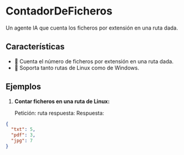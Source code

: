 # ContadorDeFicheros

Un agente IA que cuenta los ficheros por extensión en una ruta dada.

## Características

- 📂 Cuenta el número de ficheros por extensión en una ruta dada.
- 🔄 Soporta tanto rutas de Linux como de Windows.

## Ejemplos

1. **Contar ficheros en una ruta de Linux:**

   Petición: ruta
   respuesta: 
Respuesta:
```json
{
  "txt": 5,
  "pdf": 3,
  "jpg": 7
}

